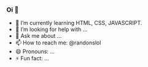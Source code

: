 ### Oi 👋


- 🌱 I’m currently learning HTML, CSS, JAVASCRIPT.
- 🤔 I’m looking for help with ...
- 💬 Ask me about ...
- 📫 How to reach me: @randonslol
- 😄 Pronouns: ...
- ⚡ Fun fact: ...

